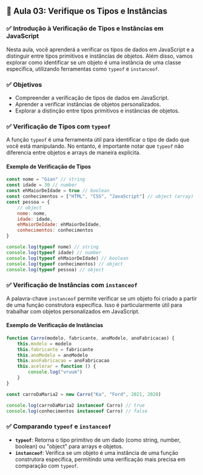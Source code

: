## 📝 Aula 03: Verifique os Tipos e Instâncias

### ✅ Introdução à Verificação de Tipos e Instâncias em JavaScript

Nesta aula, você aprenderá a verificar os tipos de dados em JavaScript e a distinguir entre tipos primitivos e instâncias de objetos. Além disso, vamos explorar como identificar se um objeto é uma instância de uma classe específica, utilizando ferramentas como `typeof` e `instanceof`.

### ✅ Objetivos

-   Compreender a verificação de tipos de dados em JavaScript.
-   Aprender a verificar instâncias de objetos personalizados.
-   Explorar a distinção entre tipos primitivos e instâncias de objetos.

### ✅ Verificação de Tipos com `typeof`

A função `typeof` é uma ferramenta útil para identificar o tipo de dado que você está manipulando. No entanto, é importante notar que `typeof` não diferencia entre objetos e arrays de maneira explícita.

#### Exemplo de Verificação de Tipos

```javascript
const nome = "Gian" // string
const idade = 30 // number
const ehMaiorDeIdade = true // boolean
const conhecimentos = ["HTML", "CSS", "JavaScript"] // object (array)
const pessoa = {
    // object
    nome: nome,
    idade: idade,
    ehMaiorDeIdade: ehMaiorDeIdade,
    conhecimentos: conhecimentos
}

console.log(typeof nome) // string
console.log(typeof idade) // number
console.log(typeof ehMaiorDeIdade) // boolean
console.log(typeof conhecimentos) // object
console.log(typeof pessoa) // object
```

### ✅ Verificação de Instâncias com `instanceof`

A palavra-chave `instanceof` permite verificar se um objeto foi criado a partir de uma função construtora específica. Isso é particularmente útil para trabalhar com objetos personalizados em JavaScript.

#### Exemplo de Verificação de Instâncias

```javascript
function Carro(modelo, fabricante, anoModelo, anoFabricacao) {
    this.modelo = modelo
    this.fabricante = fabricante
    this.anoModelo = anoModelo
    this.anoFabricacao = anoFabricacao
    this.acelerar = function () {
        console.log("vruum")
    }
}

const carroDaMaria2 = new Carro("Ka", "Ford", 2021, 2020)

console.log(carroDaMaria2 instanceof Carro) // true
console.log(conhecimentos instanceof Carro) // false
```

### ✅ Comparando `typeof` e `instanceof`

-   **`typeof`**: Retorna o tipo primitivo de um dado (como string, number, boolean) ou "object" para arrays e objetos.
-   **`instanceof`**: Verifica se um objeto é uma instância de uma função construtora específica, permitindo uma verificação mais precisa em comparação com `typeof`.
